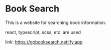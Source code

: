 # Book Search

This is a website for searching book information.

react, typescript, scss, etc. are used

link: https://gobooksearch.netlify.app

